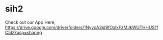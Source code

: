 # sih2

Check out our App Here,
https://drive.google.com/drive/folders/1NyvcA3id9fOxlxFzMJkWUTHHUS1fC5Iz?usp=sharing
